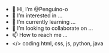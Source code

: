 - 👋 Hi, I’m @Penguino-o
- 👀 I’m interested in ...
- 🌱 I’m currently learning ...
- 💞️ I’m looking to collaborate on ...
- 📫 How to reach me ...
- </> coding html, css, js, python, java
